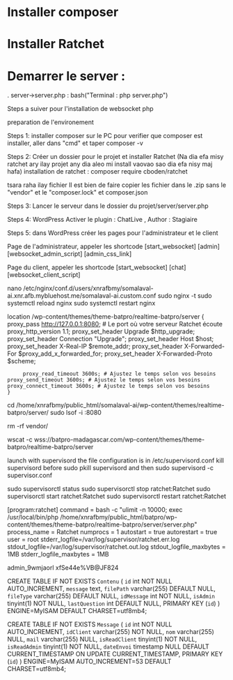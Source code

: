 # Installer composer
# Installer Ratchet
# Demarrer le server :
  . server->server.php : bash("Terminal : php server.php")


Steps a suiver pour l'installation de websocket php

preparation de l'environement

Steps 1: installer composer sur le PC
pour verifier que composer est installer, aller dans "cmd" et taper composer -v

Steps 2: Créer un dossier pour le projet et installer Ratchet (Na dia efa misy ratchet ary ilay projet any dia aleo mi install vaovao sao dia efa nisy maj hafa)
installation de ratchet : composer require cboden/ratchet

tsara raha ilay fichier Il est bien de faire copier les fichier dans le .zip sans le "vendor" et le "composer.lock" et composer.json

Steps 3: Lancer le serveur dans le dossier du projet/server/server.php

Steps 4: WordPress
Activer le plugin : ChatLive  , Author : Stagiaire

Steps 5: dans WordPress créer les pages pour l'administrateur et le client

Page de l'administrateur, appeler les shortcode
[start_websocket]
[admin]
[websocket_admin_script]
[admin_css_link]

Page du client, appeler les shortcode
[start_websocket]
[chat]
[websocket_client_script] 


nano /etc/nginx/conf.d/users/xnrafbmy/somalaval-ai.xnr.afb.mybluehost.me/somalaval-ai.custom.conf
sudo nginx -t
sudo systemctl reload nginx
sudo systemctl restart nginx

location /wp-content/themes/theme-batpro/realtime-batpro/server {
        proxy_pass http://127.0.0.1:8080; # Le port où votre serveur Ratchet écoute
        proxy_http_version 1.1;
        proxy_set_header Upgrade $http_upgrade;
        proxy_set_header Connection "Upgrade";
        proxy_set_header Host $host;
        proxy_set_header X-Real-IP $remote_addr;
        proxy_set_header X-Forwarded-For $proxy_add_x_forwarded_for;
        proxy_set_header X-Forwarded-Proto $scheme;

         proxy_read_timeout 3600s; # Ajustez le temps selon vos besoins
    proxy_send_timeout 3600s; # Ajustez le temps selon vos besoins
    proxy_connect_timeout 3600s; # Ajustez le temps selon vos besoins
    }

cd /home/xnrafbmy/public_html/somalaval-ai/wp-content/themes/realtime-batpro/server/
sudo lsof -i :8080

rm -rf vendor/




wscat -c wss://batpro-madagascar.com/wp-content/themes/theme-batpro/realtime-batpro/server


launch with supervisord
the file configuration is in /etc/supervisord.conf
kill supervisord before sudo pkill supervisord
and then sudo supervisord -c supervisor.conf

sudo supervisorctl status
sudo supervisorctl stop ratchet:Ratchet
sudo supervisorctl start ratchet:Ratchet
sudo supervisorctl restart ratchet:Ratchet

[program:ratchet]
command = bash -c "ulimit -n 10000; exec /usr/local/bin/php /home/xnrafbmy/public_html/batpro/wp-content/themes/theme-batpro/realtime-batpro/server/server.php"
process_name = Ratchet
numprocs = 1
autostart = true
autorestart = true
user = root
stderr_logfile=/var/log/supervisor/ratchet.err.log
stdout_logfile=/var/log/supervisor/ratchet.out.log
stdout_logfile_maxbytes = 1MB
stderr_logfile_maxbytes = 1MB

admin_9wmjaorl
xfSe44e%VB@JF824

CREATE TABLE IF NOT EXISTS `Contenu` (
  `id` int NOT NULL AUTO_INCREMENT,
  `message` text,
  `filePath` varchar(255) DEFAULT NULL,
  `fileType` varchar(255) DEFAULT NULL,
  `idMessage` int NOT NULL,
  `isAdmin` tinyint(1) NOT NULL,
  `lastQuestion` int DEFAULT NULL,
  PRIMARY KEY (`id`)
) ENGINE=MyISAM DEFAULT CHARSET=utf8mb4;

CREATE TABLE IF NOT EXISTS `Message` (
  `id` int NOT NULL AUTO_INCREMENT,
  `idClient` varchar(255) NOT NULL,
  `nom` varchar(255) NULL,
  `mail` varchar(255) NULL,
  `isReadClient` tinyint(1) NOT NULL,
  `isReadAdmin` tinyint(1) NOT NULL,
  `dateEnvoi` timestamp NULL DEFAULT CURRENT_TIMESTAMP ON UPDATE CURRENT_TIMESTAMP,
  PRIMARY KEY (`id`)
) ENGINE=MyISAM AUTO_INCREMENT=53 DEFAULT CHARSET=utf8mb4;


